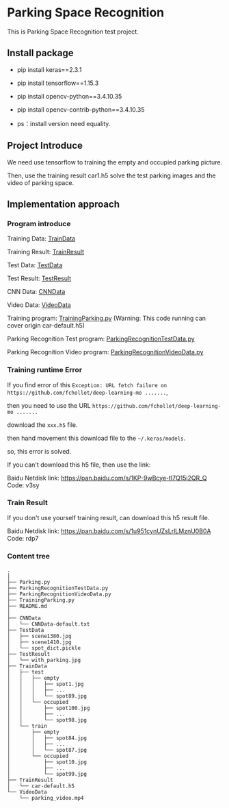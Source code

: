 # Parking Space Recognition

This is Parking Space Recognition test project.


## Install package

- pip install keras==2.3.1

- pip install tensorflow==1.15.3

- pip install opencv-python==3.4.10.35
    
- pip install opencv-contrib-python==3.4.10.35

- ps：install version need equality.



## Project Introduce

We need use tensorflow to training the empty and occupied parking picture.

Then, use the training result  car1.h5 solve the test parking images and the video of parking space. 


## Implementation approach

### Program introduce

Training Data: [TrainData](./TrainData)

Training Result: [TrainResult](./TrainResult)

Test Data: [TestData](./TestData)

Test Result: [TestResult](./TestResult)

CNN Data: [CNNData](./CNNData)

Video Data: [VideoData](./VideoData)

Training program: [TrainingParking.py](./TrainingParking.py)
(Warning: This code running can cover origin car-default.h5)

Parking Recognition Test program: [ParkingRecognitionTestData.py](./ParkingRecognitionTestData.py)

Parking Recognition Video program: [ParkingRecognitionVideoData.py](./ParkingRecognitionVideoData.py)



### Training runtime Error

If you find error of this `Exception: URL fetch failure on https://github.com/fchollet/deep-learning-mo .......`,

then you need to use the URL `https://github.com/fchollet/deep-learning-mo .......`

download the `xxx.h5` file.

then hand movement this download file to the `~/.keras/models`.

so, this error is solved.

If you can't download this h5 file, then use the link:

Baidu Netdisk link: https://pan.baidu.com/s/1KP-9wBcye-tl7Q15i2QR_Q
Code: v3sy


### Train Result

If you don't use yourself training result, can download this h5 result file.

Baidu Netdisk link: https://pan.baidu.com/s/1u951cynUZsLrlLMznU0B0A
Code: rdp7



### Content tree
    
    .
    │  
    ├── Parking.py
    ├── ParkingRecognitionTestData.py
    ├── ParkingRecognitionVideoData.py
    ├── TrainingParking.py
    ├── README.md
    │ 
    ├── CNNData
    │   └── CNNData-default.txt
    ├── TestData
    │   ├── scene1380.jpg
    │   ├── scene1410.jpg
    │   └── spot_dict.pickle
    ├── TestResult
    │   └── with_parking.jpg
    ├── TrainData
    │   ├── test
    │   │   ├── empty
    │   │   │   ├── spot1.jpg
    │   │   │   ├── ...
    │   │   │   └── spot89.jpg
    │   │   └── occupied
    │   │       ├── spot100.jpg
    │   │       ├── ...
    │   │       └── spot98.jpg
    │   └── train
    │       ├── empty
    │       │   ├── spot84.jpg
    │       │   ├── ...
    │       │   └── spot87.jpg
    │       └── occupied
    │           ├── spot10.jpg
    │           ├── ...
    │           └── spot99.jpg
    ├── TrainResult
    │   └── car-default.h5
    └── VideoData
        └── parking_video.mp4
    




